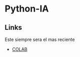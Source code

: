 # Python-IA

## Links

Este siempre sera el mas reciente
- [COLAB](https://colab.research.google.com/drive/1qExLWcrZT7oOusXRomTEe1ecUw_HTZBZ?usp=sharing)